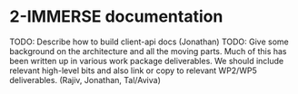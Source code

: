 # 2-IMMERSE documentation

TODO: Describe how to build client-api docs (Jonathan)
TODO: Give some background on the architecture and all the moving parts. 
      Much of this has been written up in various work package deliverables.
      We should include relevant high-level bits and also link or copy to relevant WP2/WP5 deliverables. (Rajiv, Jonathan, Tal/Aviva)
      